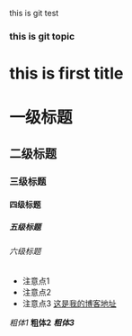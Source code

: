 ﻿this is git test
### this is git topic
# this is first title
# 一级标题
## 二级标题
### 三级标题
#### 四级标题
##### 五级标题
###### 六级标题

- 注意点1
- 注意点2
- 注意点3
[这是我的博客地址](https://myblog.com)

*粗体1*
**粗体2**
***粗体3***